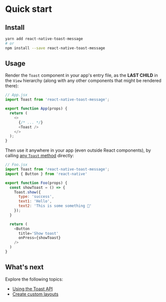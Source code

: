 # Quick start

## Install

```sh
yarn add react-native-toast-message
# or
npm install --save react-native-toast-message
```

## Usage

Render the `Toast` component in your app's entry file, as the **LAST CHILD** in the `View` hierarchy (along with any other components that might be rendered there):

```js
// App.jsx
import Toast from 'react-native-toast-message';

export function App(props) {
  return (
    <>
      {/* ... */}
      <Toast />
    </>
  );
}
```

Then use it anywhere in your app (even outside React components), by calling [any `Toast` method](./api.md#methods) directly:

```js
// Foo.jsx
import Toast from 'react-native-toast-message';
import { Button } from 'react-native'

export function Foo(props) {
  const showToast = () => {
    Toast.show({
      type: 'success',
      text1: 'Hello',
      text2: 'This is some something 👋'
    });
  }

  return (
    <Button
      title='Show toast'
      onPress={showToast}
    />
  )
}
```

## What's next

Explore the following topics:

- [Using the Toast API](./api.md)
- [Create custom layouts](./custom-layouts.md)